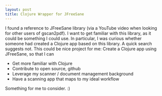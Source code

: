 ```yaml
---
layout: post
title: Clojure Wrapper for JFreeSane
---
```


I found a reference to JFreeSane library
(via a YouTube video when looking for other users of gscan2pdf).
I want to get familiar with this library, as it could be something I could use.
In particular, I was curious whether someone had created a Clojure app
based on this library.
A quick search suggests not.
This could be nice project for me: Create a Clojure app using JFreeSane,
so that I can
* Get more familiar with Clojure
* Contribute to open source, github
* Leverage my scanner / document management background
* Have a scanning app that maps to my ideal workflow

Something for me to consider. :)
